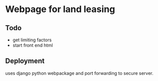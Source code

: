 # Webpage for land leasing 
## Todo 
- get limiting factors 
- start front end html 
## Deployment 
uses django python webpackage and port forwarding to secure server. 
